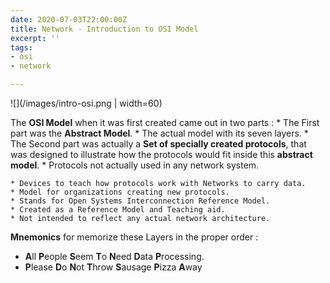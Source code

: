 ```yaml
---
date: 2020-07-03T22:00:00Z
title: Network - Introduction to OSI Model
excerpt: ''
tags:
- osi
- network

---
```

![](/images/intro-osi.png | width=60)

The **OSI Model** when it was first created came out in two parts :
\* The First part was the **Abstract Model**.
\* The actual model with its seven layers.
\* The Second part was actually a **Set of specially created protocols**, that was designed to illustrate how the protocols would fit inside this **abstract model**.
\* Protocols not actually used in any network system.

    * Devices to teach how protocols work with Networks to carry data.
    * Model for organizations creating new protocols.
    * Stands for Open Systems Interconnection Reference Model.
    * Created as a Reference Model and Teaching aid.
    * Not intended to reflect any actual network architecture.

**Mnemonics** for memorize these Layers in the proper order :

* **A**ll **P**eople **S**eem **T**o **N**eed **D**ata **P**rocessing.
* **P**lease **D**o **N**ot **T**hrow **S**ausage **P**izza **A**way